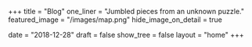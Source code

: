+++
title = "Blog"
one_liner = "Jumbled pieces from an unknown puzzle."
featured_image = "/images/map.png"
hide_image_on_detail = true

date = "2018-12-28"
draft = false
show_tree = false
layout = "home"
+++


